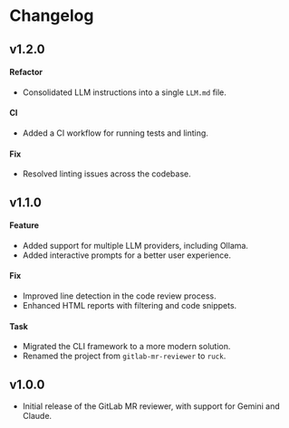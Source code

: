 # Changelog

## v1.2.0

#### Refactor
- Consolidated LLM instructions into a single `LLM.md` file.

#### CI
- Added a CI workflow for running tests and linting.

#### Fix
- Resolved linting issues across the codebase.

## v1.1.0

#### Feature
- Added support for multiple LLM providers, including Ollama.
- Added interactive prompts for a better user experience.

#### Fix
- Improved line detection in the code review process.
- Enhanced HTML reports with filtering and code snippets.

#### Task
- Migrated the CLI framework to a more modern solution.
- Renamed the project from `gitlab-mr-reviewer` to `ruck`.

## v1.0.0

- Initial release of the GitLab MR reviewer, with support for Gemini and Claude.